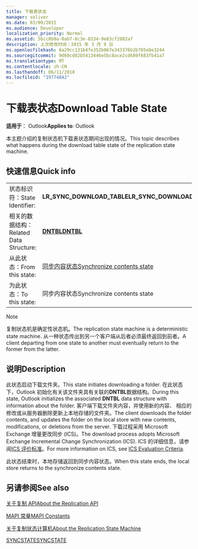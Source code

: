```yaml
---
title: 下载表状态
manager: soliver
ms.date: 03/09/2015
ms.audience: Developer
localization_priority: Normal
ms.assetid: 5bcc8b0a-0ab7-6c3e-8334-9e83cf2882a7
description: 上次修改时间：2015 年 3 月 9 日
ms.openlocfilehash: 6a29cc131b4fe352b067e343376b2b705e8e3244
ms.sourcegitcommit: 9d60cd82b5413446e5bc8ace2cd689f683fb41a7
ms.translationtype: MT
ms.contentlocale: zh-CN
ms.lasthandoff: 06/11/2018
ms.locfileid: "19774842"
---
```

# <a name="download-table-state"></a><span data-ttu-id="19631-103">下载表状态</span><span class="sxs-lookup"><span data-stu-id="19631-103">Download Table State</span></span>

  
  
<span data-ttu-id="19631-104">**适用于**： Outlook</span><span class="sxs-lookup"><span data-stu-id="19631-104">**Applies to**: Outlook</span></span> 
  
 <span data-ttu-id="19631-105">本主题介绍的复制状态机下载表状态期间出现的情况。</span><span class="sxs-lookup"><span data-stu-id="19631-105">This topic describes what happens during the download table state of the replication state machine.</span></span> 
  
## <a name="quick-info"></a><span data-ttu-id="19631-106">快速信息</span><span class="sxs-lookup"><span data-stu-id="19631-106">Quick info</span></span>

|||
|:-----|:-----|
|<span data-ttu-id="19631-107">状态标识符：</span><span class="sxs-lookup"><span data-stu-id="19631-107">State Identifier:</span></span>  <br/> |<span data-ttu-id="19631-108">**LR_SYNC_DOWNLOAD_TABLE**</span><span class="sxs-lookup"><span data-stu-id="19631-108">**LR_SYNC_DOWNLOAD_TABLE**</span></span> <br/> |
|<span data-ttu-id="19631-109">相关的数据结构：</span><span class="sxs-lookup"><span data-stu-id="19631-109">Related Data Structure:</span></span>  <br/> |<span data-ttu-id="19631-110">**[DNTBL](dntbl.md)**</span><span class="sxs-lookup"><span data-stu-id="19631-110">**[DNTBL](dntbl.md)**</span></span> <br/> |
|<span data-ttu-id="19631-111">从此状态：</span><span class="sxs-lookup"><span data-stu-id="19631-111">From this state:</span></span>  <br/> |[<span data-ttu-id="19631-112">同步内容状态</span><span class="sxs-lookup"><span data-stu-id="19631-112">Synchronize contents state</span></span>](synchronize-contents-state.md) <br/> |
|<span data-ttu-id="19631-113">为此状态：</span><span class="sxs-lookup"><span data-stu-id="19631-113">To this state:</span></span>  <br/> |<span data-ttu-id="19631-114">同步内容状态</span><span class="sxs-lookup"><span data-stu-id="19631-114">Synchronize contents state</span></span>  <br/> |
   
> [!NOTE]
> <span data-ttu-id="19631-115">复制状态机是确定性状态机。</span><span class="sxs-lookup"><span data-stu-id="19631-115">The replication state machine is a deterministic state machine.</span></span> <span data-ttu-id="19631-116">从一种状态传出到另一个客户端从后者必须最终返回到前者。</span><span class="sxs-lookup"><span data-stu-id="19631-116">A client departing from one state to another must eventually return to the former from the latter.</span></span> 
  
## <a name="description"></a><span data-ttu-id="19631-117">说明</span><span class="sxs-lookup"><span data-stu-id="19631-117">Description</span></span>

<span data-ttu-id="19631-118">此状态启动下载文件夹。</span><span class="sxs-lookup"><span data-stu-id="19631-118">This state initiates downloading a folder.</span></span> <span data-ttu-id="19631-119">在此状态下，Outlook 初始化有关该文件夹具有关联的**DNTBL**数据结构。</span><span class="sxs-lookup"><span data-stu-id="19631-119">During this state, Outlook initializes the associated **DNTBL** data structure with information about the folder.</span></span> <span data-ttu-id="19631-120">客户端下载文件夹内容，并使用新的内容、 相应的修改或从服务器删除更新上本地存储的文件夹。</span><span class="sxs-lookup"><span data-stu-id="19631-120">The client downloads the folder contents, and updates the folder on the local store with new contents, modifications, or deletions from the server.</span></span> <span data-ttu-id="19631-121">下载过程采用 Microsoft Exchange 增量更改同步 (ICS)。</span><span class="sxs-lookup"><span data-stu-id="19631-121">The download process adopts Microsoft Exchange Incremental Change Synchronization (ICS).</span></span> <span data-ttu-id="19631-122">ICS 的详细信息，请参阅[ICS 评价标准](http://msdn.microsoft.com/en-us/library/aa579252%28EXCHG.80%29.aspx)。</span><span class="sxs-lookup"><span data-stu-id="19631-122">For more information on ICS, see [ICS Evaluation Criteria](http://msdn.microsoft.com/en-us/library/aa579252%28EXCHG.80%29.aspx).</span></span>
  
<span data-ttu-id="19631-123">此状态结束时，本地存储返回到同步内容状态。</span><span class="sxs-lookup"><span data-stu-id="19631-123">When this state ends, the local store returns to the synchronize contents state.</span></span>
  
## <a name="see-also"></a><span data-ttu-id="19631-124">另请参阅</span><span class="sxs-lookup"><span data-stu-id="19631-124">See also</span></span>



[<span data-ttu-id="19631-125">关于复制 API</span><span class="sxs-lookup"><span data-stu-id="19631-125">About the Replication API</span></span>](about-the-replication-api.md)
  
[<span data-ttu-id="19631-126">MAPI 常量</span><span class="sxs-lookup"><span data-stu-id="19631-126">MAPI Constants</span></span>](mapi-constants.md)
  
[<span data-ttu-id="19631-127">关于复制状态计算机</span><span class="sxs-lookup"><span data-stu-id="19631-127">About the Replication State Machine</span></span>](about-the-replication-state-machine.md)
  
[<span data-ttu-id="19631-128">SYNCSTATE</span><span class="sxs-lookup"><span data-stu-id="19631-128">SYNCSTATE</span></span>](syncstate.md)

